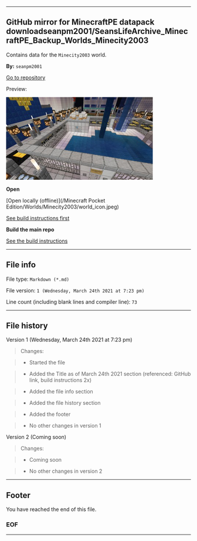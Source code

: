 
***

## GitHub mirror for MinecraftPE datapack downloadseanpm2001/SeansLifeArchive_MinecraftPE_Backup_Worlds_Minecity2003

Contains data for the `Minecity2003` world.

**By:** `seanpm2001`

[Go to repository](https://github.com/seanpm2001/SeansLifeArchive_MinecraftPE_Backup_Worlds_Minecity2003)

Preview:

![Preview/1/March24th2021/world_icon.jpeg](Preview/1/March24th2021/world_icon.jpeg)

**Open**

[Open locally (offline)](/Minecraft Pocket Edition/Worlds/Minecity2003/world_icon.jpeg)

[See build instructions first](BUILD_INSTRUCTIONS.md)

**Build the main repo**

[See the build instructions](/Build/BUILD_INSTRUCTIONS.cpp)

***

## File info

File type: `Markdown (*.md)`

File version: `1 (Wednesday, March 24th 2021 at 7:23 pm)`

Line count (including blank lines and compiler line): `73`

***

## File history

Version 1 (Wednesday, March 24th 2021 at 7:23 pm)

> Changes:

> * Started the file

> * Added the Title as of March 24th 2021 section (referenced: GitHub link, build instructions 2x)

> * Added the file info section

> * Added the file history section

> * Added the footer

> * No other changes in version 1

Version 2 (Coming soon)

> Changes:

> * Coming soon

> * No other changes in version 2

***

## Footer

You have reached the end of this file.

### EOF

***
